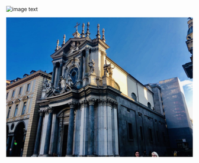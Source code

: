 ![image text](https://github.com/Henhaodetiedan/Henhaodetiedan.github.io/blob/main/img-storage/FIRENZE.jpg)

![image text](img-storage/FIRENZE.jpg)
